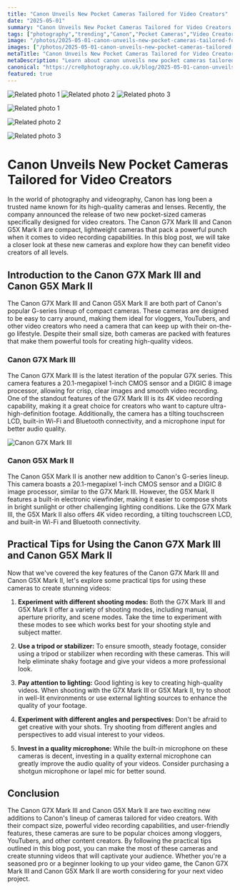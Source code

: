 ```yaml
---
title: "Canon Unveils New Pocket Cameras Tailored for Video Creators"
date: "2025-05-01"
summary: "Canon Unveils New Pocket Cameras Tailored for Video Creators - A trending topic in photography."
tags: ["photography","trending","Canon","Pocket Cameras","Video Creators","G7X Mark III","G5X Mark II","Vloggers","YouTubers","4K Video Recording","Compact Cameras","High-Quality Videos"]
image: "/photos/2025-05-01-canon-unveils-new-pocket-cameras-tailored-for-video-creators-1.jpg"
images: ["/photos/2025-05-01-canon-unveils-new-pocket-cameras-tailored-for-video-creators-1.jpg","/photos/2025-05-01-canon-unveils-new-pocket-cameras-tailored-for-video-creators-2.jpg","/photos/2025-05-01-canon-unveils-new-pocket-cameras-tailored-for-video-creators-3.jpg"]
metaTitle: "Canon Unveils New Pocket Cameras Tailored for Video Creators | cre8 Photography"
metaDescription: "Learn about canon unveils new pocket cameras tailored for video creators in photography with practical tips and insights."
canonical: "https://cre8photography.co.uk/blog/2025-05-01-canon-unveils-new-pocket-cameras-tailored-for-video-creators"
featured: true
---
```


<!-- Gallery as HTML -->

<div class="grid grid-cols-1 sm:grid-cols-2 md:grid-cols-3 gap-4">
  <img src="/photos/2025-05-01-canon-unveils-new-pocket-cameras-tailored-for-video-creators-1.jpg" alt="Related photo 1" class="w-full rounded-lg" />
<img src="/photos/2025-05-01-canon-unveils-new-pocket-cameras-tailored-for-video-creators-2.jpg" alt="Related photo 2" class="w-full rounded-lg" />
<img src="/photos/2025-05-01-canon-unveils-new-pocket-cameras-tailored-for-video-creators-3.jpg" alt="Related photo 3" class="w-full rounded-lg" />
</div>


<!-- Gallery as Markdown -->
![Related photo 1](/photos/2025-05-01-canon-unveils-new-pocket-cameras-tailored-for-video-creators-1.jpg)


![Related photo 2](/photos/2025-05-01-canon-unveils-new-pocket-cameras-tailored-for-video-creators-2.jpg)


![Related photo 3](/photos/2025-05-01-canon-unveils-new-pocket-cameras-tailored-for-video-creators-3.jpg)



# Canon Unveils New Pocket Cameras Tailored for Video Creators

In the world of photography and videography, Canon has long been a trusted name known for its high-quality cameras and lenses. Recently, the company announced the release of two new pocket-sized cameras specifically designed for video creators. The Canon G7X Mark III and Canon G5X Mark II are compact, lightweight cameras that pack a powerful punch when it comes to video recording capabilities. In this blog post, we will take a closer look at these new cameras and explore how they can benefit video creators of all levels.

## Introduction to the Canon G7X Mark III and Canon G5X Mark II

The Canon G7X Mark III and Canon G5X Mark II are both part of Canon's popular G-series lineup of compact cameras. These cameras are designed to be easy to carry around, making them ideal for vloggers, YouTubers, and other video creators who need a camera that can keep up with their on-the-go lifestyle. Despite their small size, both cameras are packed with features that make them powerful tools for creating high-quality videos.

### Canon G7X Mark III

The Canon G7X Mark III is the latest iteration of the popular G7X series. This camera features a 20.1-megapixel 1-inch CMOS sensor and a DIGIC 8 image processor, allowing for crisp, clear images and smooth video recording. One of the standout features of the G7X Mark III is its 4K video recording capability, making it a great choice for creators who want to capture ultra-high-definition footage. Additionally, the camera has a tilting touchscreen LCD, built-in Wi-Fi and Bluetooth connectivity, and a microphone input for better audio quality.

![Canon G7X Mark III](https://example.com/canon-g7x-mark-iii.jpg)

### Canon G5X Mark II

The Canon G5X Mark II is another new addition to Canon's G-series lineup. This camera boasts a 20.1-megapixel 1-inch CMOS sensor and a DIGIC 8 image processor, similar to the G7X Mark III. However, the G5X Mark II features a built-in electronic viewfinder, making it easier to compose shots in bright sunlight or other challenging lighting conditions. Like the G7X Mark III, the G5X Mark II also offers 4K video recording, a tilting touchscreen LCD, and built-in Wi-Fi and Bluetooth connectivity.

## Practical Tips for Using the Canon G7X Mark III and Canon G5X Mark II

Now that we've covered the key features of the Canon G7X Mark III and Canon G5X Mark II, let's explore some practical tips for using these cameras to create stunning videos:

1. **Experiment with different shooting modes:** Both the G7X Mark III and G5X Mark II offer a variety of shooting modes, including manual, aperture priority, and scene modes. Take the time to experiment with these modes to see which works best for your shooting style and subject matter.

2. **Use a tripod or stabilizer:** To ensure smooth, steady footage, consider using a tripod or stabilizer when recording with these cameras. This will help eliminate shaky footage and give your videos a more professional look.

3. **Pay attention to lighting:** Good lighting is key to creating high-quality videos. When shooting with the G7X Mark III or G5X Mark II, try to shoot in well-lit environments or use external lighting sources to enhance the quality of your footage.

4. **Experiment with different angles and perspectives:** Don't be afraid to get creative with your shots. Try shooting from different angles and perspectives to add visual interest to your videos.

5. **Invest in a quality microphone:** While the built-in microphone on these cameras is decent, investing in a quality external microphone can greatly improve the audio quality of your videos. Consider purchasing a shotgun microphone or lapel mic for better sound.

## Conclusion

The Canon G7X Mark III and Canon G5X Mark II are two exciting new additions to Canon's lineup of cameras tailored for video creators. With their compact size, powerful video recording capabilities, and user-friendly features, these cameras are sure to be popular choices among vloggers, YouTubers, and other content creators. By following the practical tips outlined in this blog post, you can make the most of these cameras and create stunning videos that will captivate your audience. Whether you're a seasoned pro or a beginner looking to up your video game, the Canon G7X Mark III and Canon G5X Mark II are worth considering for your next video project.

